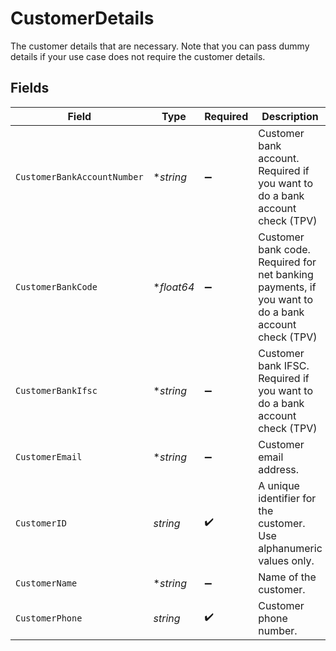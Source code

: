 # CustomerDetails

The customer details that are necessary. Note that you can pass dummy details if your use case does not require the customer details.


## Fields

| Field                                                                                               | Type                                                                                                | Required                                                                                            | Description                                                                                         |
| --------------------------------------------------------------------------------------------------- | --------------------------------------------------------------------------------------------------- | --------------------------------------------------------------------------------------------------- | --------------------------------------------------------------------------------------------------- |
| `CustomerBankAccountNumber`                                                                         | **string*                                                                                           | :heavy_minus_sign:                                                                                  | Customer bank account. Required if you want to do a bank account check (TPV)                        |
| `CustomerBankCode`                                                                                  | **float64*                                                                                          | :heavy_minus_sign:                                                                                  | Customer bank code. Required for net banking payments, if you want to do a bank account check (TPV) |
| `CustomerBankIfsc`                                                                                  | **string*                                                                                           | :heavy_minus_sign:                                                                                  | Customer bank IFSC. Required if you want to do a bank account check (TPV)                           |
| `CustomerEmail`                                                                                     | **string*                                                                                           | :heavy_minus_sign:                                                                                  | Customer email address.                                                                             |
| `CustomerID`                                                                                        | *string*                                                                                            | :heavy_check_mark:                                                                                  | A unique identifier for the customer. Use alphanumeric values only.                                 |
| `CustomerName`                                                                                      | **string*                                                                                           | :heavy_minus_sign:                                                                                  | Name of the customer.                                                                               |
| `CustomerPhone`                                                                                     | *string*                                                                                            | :heavy_check_mark:                                                                                  | Customer phone number.                                                                              |